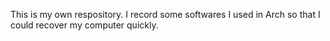 This is my own respository.
I record some softwares I used in Arch so that I could recover my computer quickly.
